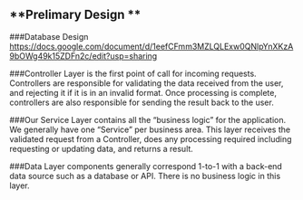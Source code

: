 ## **Prelimary Design **
###Database Design
https://docs.google.com/document/d/1eefCFmm3MZLQLExw0QNlpYnXKzA9bOWg49k15ZDFn2c/edit?usp=sharing

###Controller Layer 
is the first point of call for incoming requests. Controllers are responsible for validating the data received from the user, and rejecting it if it is in an invalid format. Once processing is complete, controllers are also responsible for sending the result back to the user.

###Our Service Layer 
contains all the “business logic” for the application. We generally have one “Service” per business area. This layer receives the validated request from a Controller, does any processing required including requesting or updating data, and returns a result.

###Data Layer 
components generally correspond 1-to-1 with a back-end data source such as a database or API. There is no business logic in this layer.